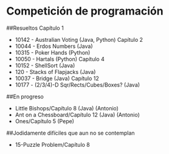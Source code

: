 # Competición de programación
##Resueltos
Capítulo 1
- 10142 - Australian Voting (Java, Python)
Capítulo 2
- 10044 - Erdos Numbers (Java)
- 10315 - Poker Hands (Python)
- 10050 - Hartals (Python)
Capítulo 4
- 10152 - ShellSort (Java)
- 120 - Stacks of Flapjacks (Java)
- 10037 - Bridge (Java)
Capítulo 12
- 10177 - (2/3/4)-D Sqr/Rects/Cubes/Boxes? (Java)

##En progreso
- Little Bishops/Capítulo 8 (Java) (Antonio)
- Ant on a Chessboard/Capítulo 12 (Java) (Antonio)
- Ones/Capítulo 5 (Pepe)

##Jodidamente difíciles que aun no se contemplan
- 15-Puzzle Problem/Capítulo 8
